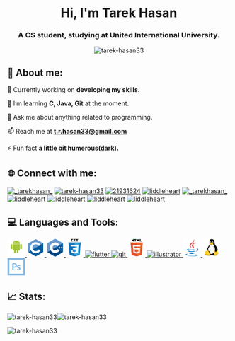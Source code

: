 
<h1 align="center">Hi, I'm Tarek Hasan</h1>
<h3 align="center">A CS student, studying at United International University.</h3>

<p align="center"> <img src="https://komarev.com/ghpvc/?username=tarek-hasan33&label=Profile%20views&color=0e75b6&style=flat" alt="tarek-hasan33" /> </p>


## 💫 About me:
🔭 Currently working on **developing my skills.**

🌱 I’m learning **C, Java, Git** at the moment.

💬 Ask me about anything related to programming.

📫 Reach me at **t.r.hasan33@gmail.com**

⚡ Fun fact **a little bit humerous(dark).**

## 🌐 Connect with me:
<p align="left">
<a href="https://twitter.com/_tarekhasan_" target="blank"><img align="center" src="https://raw.githubusercontent.com/rahuldkjain/github-profile-readme-generator/master/src/images/icons/Social/twitter.svg" alt="_tarekhasan_" height="30" width="40" /></a>
<a href="https://linkedin.com/in/tarek-hasan33" target="blank"><img align="center" src="https://raw.githubusercontent.com/rahuldkjain/github-profile-readme-generator/master/src/images/icons/Social/linked-in-alt.svg" alt="tarek-hasan33" height="30" width="40" /></a>  
<a href="https://stackoverflow.com/users/21931624" target="blank"><img align="center" src="https://raw.githubusercontent.com/rahuldkjain/github-profile-readme-generator/master/src/images/icons/Social/stack-overflow.svg" alt="21931624" height="30" width="40" /></a>
<a href="https://fb.com/liddleheart" target="blank"><img align="center" src="https://raw.githubusercontent.com/rahuldkjain/github-profile-readme-generator/master/src/images/icons/Social/facebook.svg" alt="liddleheart" height="30" width="40" /></a>
<a href="https://instagram.com/_tarekhasan_" target="blank"><img align="center" src="https://raw.githubusercontent.com/rahuldkjain/github-profile-readme-generator/master/src/images/icons/Social/instagram.svg" alt="_tarekhasan_" height="30" width="40" /></a>
<a href="https://www.codechef.com/users/liddleheart" target="blank"><img align="center" src="https://cdn.jsdelivr.net/npm/simple-icons@3.1.0/icons/codechef.svg" alt="liddleheart" height="30" width="40" /></a>
<a href="https://www.hackerrank.com/liddleheart" target="blank"><img align="center" src="https://raw.githubusercontent.com/rahuldkjain/github-profile-readme-generator/master/src/images/icons/Social/hackerrank.svg" alt="liddleheart" height="30" width="40" /></a>
<a href="https://codeforces.com/profile/liddleheart" target="blank"><img align="center" src="https://raw.githubusercontent.com/rahuldkjain/github-profile-readme-generator/master/src/images/icons/Social/codeforces.svg" alt="liddleheart" height="30" width="40" /></a>
<a href="https://www.leetcode.com/liddleheart" target="blank"><img align="center" src="https://raw.githubusercontent.com/rahuldkjain/github-profile-readme-generator/master/src/images/icons/Social/leet-code.svg" alt="liddleheart" height="30" width="40" /></a>
</p>

## 💻 Languages and Tools:
<p align="left"> <a href="https://developer.android.com" target="_blank" rel="noreferrer"> <img src="https://raw.githubusercontent.com/devicons/devicon/master/icons/android/android-original-wordmark.svg" alt="android" width="40" height="40"/> </a> <a href="https://www.cprogramming.com/" target="_blank" rel="noreferrer"> <img src="https://raw.githubusercontent.com/devicons/devicon/master/icons/c/c-original.svg" alt="c" width="40" height="40"/> </a> <a href="https://www.w3schools.com/cpp/" target="_blank" rel="noreferrer"> <img src="https://raw.githubusercontent.com/devicons/devicon/master/icons/cplusplus/cplusplus-original.svg" alt="cplusplus" width="40" height="40"/> </a> <a href="https://www.w3schools.com/css/" target="_blank" rel="noreferrer"> <img src="https://raw.githubusercontent.com/devicons/devicon/master/icons/css3/css3-original-wordmark.svg" alt="css3" width="40" height="40"/> </a> <a href="https://flutter.dev" target="_blank" rel="noreferrer"> <img src="https://www.vectorlogo.zone/logos/flutterio/flutterio-icon.svg" alt="flutter" width="40" height="40"/> </a> <a href="https://git-scm.com/" target="_blank" rel="noreferrer"> <img src="https://www.vectorlogo.zone/logos/git-scm/git-scm-icon.svg" alt="git" width="40" height="40"/> </a> <a href="https://www.w3.org/html/" target="_blank" rel="noreferrer"> <img src="https://raw.githubusercontent.com/devicons/devicon/master/icons/html5/html5-original-wordmark.svg" alt="html5" width="40" height="40"/> </a> <a href="https://www.adobe.com/in/products/illustrator.html" target="_blank" rel="noreferrer"> <img src="https://www.vectorlogo.zone/logos/adobe_illustrator/adobe_illustrator-icon.svg" alt="illustrator" width="40" height="40"/> </a> <a href="https://www.java.com" target="_blank" rel="noreferrer"> <img src="https://raw.githubusercontent.com/devicons/devicon/master/icons/java/java-original.svg" alt="java" width="40" height="40"/> </a> <a href="https://www.linux.org/" target="_blank" rel="noreferrer"> <img src="https://raw.githubusercontent.com/devicons/devicon/master/icons/linux/linux-original.svg" alt="linux" width="40" height="40"/> </a> <a href="https://www.photoshop.com/en" target="_blank" rel="noreferrer"> <img src="https://raw.githubusercontent.com/devicons/devicon/master/icons/photoshop/photoshop-line.svg" alt="photoshop" width="40" height="40"/> </a> </p>

## 📈 Stats:
<p><img align="left" src="https://github-readme-stats.vercel.app/api/top-langs?username=tarek-hasan33&show_icons=true&locale=en&layout=compact" alt="tarek-hasan33" /></p>

<p>&nbsp;<img align="left" src="https://github-readme-stats.vercel.app/api?username=tarek-hasan33&show_icons=true&locale=en" alt="tarek-hasan33" /></p>

<p><img align="left" src="https://github-readme-streak-stats.herokuapp.com/?user=tarek-hasan33&" alt="tarek-hasan33" /></p>


